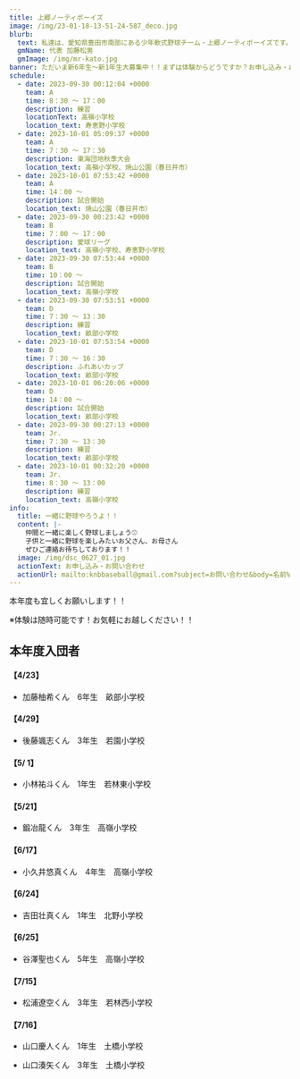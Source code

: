 ```yaml
---
title: 上郷ノーティボーイズ
image: /img/23-01-18-13-51-24-587_deco.jpg
blurb:
  text: 私達は、愛知県豊田市南部にある少年軟式野球チーム・上郷ノーティボーイズです。野球を愛する少年・少女達の夢を育み、軟式野球を正しく指導し、体力向上と礼儀を養成します。また、親友同士の友情と交歓の場を与え、規則正しい明朗な少年・少女を育成することを目的としています。
  gmName: 代表 加藤松男
  gmImage: /img/mr-kato.jpg
banner: ただいま新6年生～新1年生大募集中！！まずは体験からどうですか？お申し込み・お問い合わせはお気軽にどうぞ！！
schedule:
  - date: 2023-09-30 00:12:04 +0000
    team: A
    time: 8：30 ～ 17：00
    description: 練習
    locationText: 高嶺小学校
    location_text: 寿恵野小学校
  - date: 2023-10-01 05:09:37 +0000
    team: A
    time: 7：30 ～ 17：30
    description: 東海団地秋季大会
    location_text: 高嶺小学校、焼山公園（春日井市）
  - date: 2023-10-01 07:53:42 +0000
    team: A
    time: 14：00 ～
    description: 試合開始
    location_text: 焼山公園（春日井市）
  - date: 2023-09-30 00:23:42 +0000
    team: B
    time: 7：00 ～ 17：00
    description: 愛球リーグ
    location_text: 高嶺小学校、寿恵野小学校
  - date: 2023-09-30 07:53:44 +0000
    team: B
    time: 10：00 ～
    description: 試合開始
    location_text: 高嶺小学校
  - date: 2023-09-30 07:53:51 +0000
    team: D
    time: 7：30 ～ 13：30
    description: 練習
    location_text: 畝部小学校
  - date: 2023-10-01 07:53:54 +0000
    team: D
    time: 7：30 ～ 16：30
    description: ふれあいカップ
    location_text: 畝部小学校
  - date: 2023-10-01 06:20:06 +0000
    team: D
    time: 14：00 ～
    description: 試合開始
    location_text: 畝部小学校
  - date: 2023-09-30 00:27:13 +0000
    team: Jr.
    time: 7：30 ～ 13：30
    description: 練習
    location_text: 畝部小学校
  - date: 2023-10-01 00:32:20 +0000
    team: Jr.
    time: 8：30 ～ 13：00
    description: 練習
    location_text: 高嶺小学校
info:
  title: 一緒に野球やろうよ！！
  content: |-
    仲間と一緒に楽しく野球しましょう⚾
    子供と一緒に野球を楽しみたいお父さん、お母さん
    ぜひご連絡お待ちしております！！
  image: /img/dsc_0627_01.jpg
  actionText: お申し込み・お問い合わせ
  actionUrl: mailto:knbbaseball@gmail.com?subject=お問い合わせ&body=名前%20%3A%0D%0Aふりがな%20%3A%0D%0A電話%20%3A%0D%0A学校名%20%3A%0D%0A学年%20%3A%0D%0Aお問い合せ内容%20%3A（例、体験・見学・入団希望）
---
```

本年度も宜しくお願いします！！


※体験は随時可能です！お気軽にお越しください！！

## 本年度入団者

#### 【4/23】

* 加藤柚希くん　6年生　畝部小学校

#### 【4/29】

* 後藤颯志くん　3年生　若園小学校

#### 【5/ 1】

* 小林祐斗くん　1年生　若林東小学校

#### 【5/21】

* 鍛冶龍くん　3年生　高嶺小学校

#### 【6/17】

* 小久井悠真くん　4年生　高嶺小学校

#### 【6/24】

* 吉田壮真くん　1年生　北野小学校

#### 【6/25】

* 谷澤聖也くん　5年生　高嶺小学校

#### 【7/15】

* 松浦遼空くん　3年生　若林西小学校

#### 【7/16】

* 山口慶人くん　1年生　土橋小学校

* 山口湊矢くん　3年生　土橋小学校